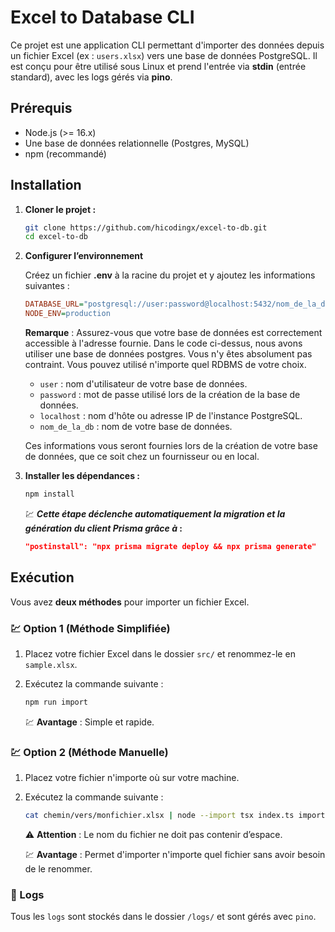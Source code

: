 # Excel to Database CLI

Ce projet est une application CLI permettant d'importer des données depuis un fichier Excel (ex : `users.xlsx`) vers une base de données PostgreSQL. Il est conçu pour être utilisé sous Linux et prend l'entrée via **stdin** (entrée standard), avec les logs gérés via **pino**.

## Prérequis

- Node.js (>= 16.x)
- Une base de données relationnelle (Postgres, MySQL)
- npm (recommandé)

## Installation

1. **Cloner le projet :**

   ```sh
   git clone https://github.com/hicodingx/excel-to-db.git
   cd excel-to-db
   ```

2. **Configurer l’environnement**

   Créez un fichier **.env** à la racine du projet et y ajoutez les informations suivantes :

   ```ini
   DATABASE_URL="postgresql://user:password@localhost:5432/nom_de_la_db"
   NODE_ENV=production
   ```

   **Remarque** : Assurez-vous que votre base de données est correctement accessible à l'adresse fournie. Dans le code ci-dessus, nous avons utiliser une base de données postgres. Vous n'y êtes absolument pas contraint. Vous pouvez utilisé n'importe quel RDBMS de votre choix.

   - `user` : nom d'utilisateur de votre base de données.
   - `password` : mot de passe utilisé lors de la création de la base de données.
   - `localhost` : nom d'hôte ou adresse IP de l'instance PostgreSQL.
   - `nom_de_la_db` : nom de votre base de données.

   Ces informations vous seront fournies lors de la création de votre base de données, que ce soit chez un fournisseur ou en local.

3. **Installer les dépendances :**

   ```sh
   npm install
   ```

   :chart: **_Cette étape déclenche automatiquement la migration et la génération du client Prisma grâce à_ :**

   ```json
   "postinstall": "npx prisma migrate deploy && npx prisma generate"
   ```

## Exécution

Vous avez **deux méthodes** pour importer un fichier Excel.

### :chart: Option 1 (Méthode Simplifiée)

1. Placez votre fichier Excel dans le dossier `src/` et renommez-le en `sample.xlsx`.
2. Exécutez la commande suivante :

   ```sh
   npm run import
   ```

   :chart: **Avantage** : Simple et rapide.

### :chart: Option 2 (Méthode Manuelle)

1. Placez votre fichier n'importe où sur votre machine.
2. Exécutez la commande suivante :

   ```sh
   cat chemin/vers/monfichier.xlsx | node --import tsx index.ts import
   ```

   :warning: **Attention** : Le nom du fichier ne doit pas contenir d’espace.

   :chart: **Avantage** : Permet d'importer n'importe quel fichier sans avoir besoin de le renommer.

### :scroll: Logs

Tous les `logs` sont stockés dans le dossier `/logs/` et sont gérés avec `pino`.
